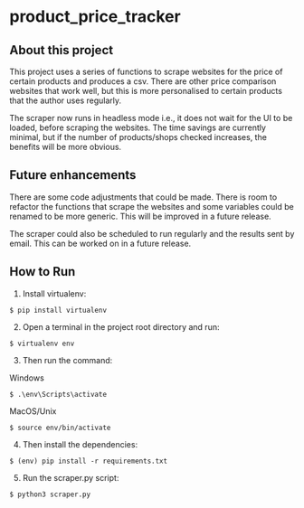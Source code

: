 # product_price_tracker

## About this project
This project uses a series of functions to scrape websites for the price of certain products and produces a csv. There are other price comparison websites that work well, but this is more personalised to certain products that the author uses regularly.

The scraper now runs in headless mode i.e., it does not wait for the UI to be loaded, before scraping the websites. The time savings are currently minimal, but if the number of products/shops checked increases, the benefits will be more obvious.

## Future enhancements
There are some code adjustments that could be made. There is room to refactor the functions that scrape the websites and some variables could be renamed to be more generic. This will be improved in a future release.

The scraper could also be scheduled to run regularly and the results sent by email. This can be worked on in a future release.

## How to Run

1. Install virtualenv:
```
$ pip install virtualenv
```

2. Open a terminal in the project root directory and run:
```
$ virtualenv env
```

3. Then run the command:

Windows
```
$ .\env\Scripts\activate
```

MacOS/Unix
```
$ source env/bin/activate
```

4. Then install the dependencies:
```
$ (env) pip install -r requirements.txt
```

5. Run the scraper.py script:
```
$ python3 scraper.py
```